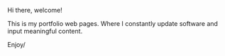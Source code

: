 Hi there, welcome!

This is my portfolio web pages. Where I constantly update software and input meaningful content. 

Enjoy/

